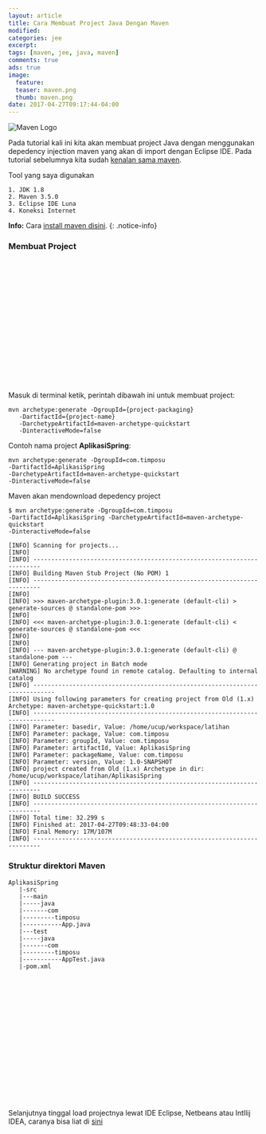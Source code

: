 ```yaml
---
layout: article
title: Cara Membuat Project Java Dengan Maven
modified:
categories: jee
excerpt:
tags: [maven, jee, java, maven]
comments: true
ads: true
image:
  feature:
  teaser: maven.png
  thumb: maven.png
date: 2017-04-27T09:17:44-04:00
---
```


![Maven Logo](../images/maven.png)

Pada tutorial kali ini kita akan membuat project Java dengan menggunakan depedency injection maven yang akan di import dengan Eclipse IDE. Pada tutorial sebelumnya kita sudah [kenalan sama maven](/apache-maven/).

Tool yang saya digunakan

```
1. JDK 1.8
2. Maven 3.5.0
3. Eclipse IDE Luna
4. Koneksi Internet
```
**Info:** Cara [install maven disini](https://maven.apache.org/install.html).
{: .notice-info}

### Membuat Project

<center><script async src="//pagead2.googlesyndication.com/pagead/js/adsbygoogle.js"></script><!-- BOX--><ins class="adsbygoogle"  style="display:inline-block;width:300px;height:250px" data-ad-client="ca-pub-4504493660273886" data-ad-slot="1638134271"></ins><script>(adsbygoogle = window.adsbygoogle || []).push({});</script></center>

Masuk di terminal ketik, perintah dibawah ini untuk membuat project:

```
mvn archetype:generate -DgroupId={project-packaging}
   -DartifactId={project-name}
   -DarchetypeArtifactId=maven-archetype-quickstart
   -DinteractiveMode=false
```

Contoh nama project **AplikasiSpring**:

```
mvn archetype:generate -DgroupId=com.timposu
-DartifactId=AplikasiSpring
-DarchetypeArtifactId=maven-archetype-quickstart
-DinteractiveMode=false

```

Maven akan mendownload depedency project

```
$ mvn archetype:generate -DgroupId=com.timposu
-DartifactId=AplikasiSpring -DarchetypeArtifactId=maven-archetype-quickstart
-DinteractiveMode=false

[INFO] Scanning for projects...
[INFO]
[INFO] ------------------------------------------------------------------------
[INFO] Building Maven Stub Project (No POM) 1
[INFO] ------------------------------------------------------------------------
[INFO]
[INFO] >>> maven-archetype-plugin:3.0.1:generate (default-cli) > generate-sources @ standalone-pom >>>
[INFO]
[INFO] <<< maven-archetype-plugin:3.0.1:generate (default-cli) < generate-sources @ standalone-pom <<<
[INFO]
[INFO]
[INFO] --- maven-archetype-plugin:3.0.1:generate (default-cli) @ standalone-pom ---
[INFO] Generating project in Batch mode
[WARNING] No archetype found in remote catalog. Defaulting to internal catalog
[INFO] ----------------------------------------------------------------------------
[INFO] Using following parameters for creating project from Old (1.x) Archetype: maven-archetype-quickstart:1.0
[INFO] ----------------------------------------------------------------------------
[INFO] Parameter: basedir, Value: /home/ucup/workspace/latihan
[INFO] Parameter: package, Value: com.timposu
[INFO] Parameter: groupId, Value: com.timposu
[INFO] Parameter: artifactId, Value: AplikasiSpring
[INFO] Parameter: packageName, Value: com.timposu
[INFO] Parameter: version, Value: 1.0-SNAPSHOT
[INFO] project created from Old (1.x) Archetype in dir: /home/ucup/workspace/latihan/AplikasiSpring
[INFO] ------------------------------------------------------------------------
[INFO] BUILD SUCCESS
[INFO] ------------------------------------------------------------------------
[INFO] Total time: 32.299 s
[INFO] Finished at: 2017-04-27T09:48:33-04:00
[INFO] Final Memory: 17M/107M
[INFO] ------------------------------------------------------------------------
```

### Struktur direktori Maven

```
AplikasiSpring
   |-src
   |---main
   |-----java
   |-------com
   |---------timposu
   |-----------App.java
   |---test
   |-----java
   |-------com
   |---------timposu
   |-----------AppTest.java
   |-pom.xml
```

<center><script async src="//pagead2.googlesyndication.com/pagead/js/adsbygoogle.js"></script><!-- BOX--><ins class="adsbygoogle"  style="display:inline-block;width:300px;height:250px" data-ad-client="ca-pub-4504493660273886" data-ad-slot="1638134271"></ins><script>(adsbygoogle = window.adsbygoogle || []).push({});</script></center>


Selanjutnya tinggal load projectnya lewat IDE Eclipse, Netbeans atau Intllij IDEA, caranya bisa liat di [sini](/apache-maven/)
